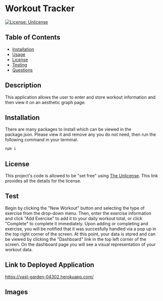 # Workout Tracker

[![License: Unlicense](https://img.shields.io/badge/license-Unlicense-blue.svg)](http://unlicense.org/)

## Table of Contents

* [Installation](#Installation)
* [Usage](#Usage)
* [License](#License)
* [Testing](#Test)
* [Questions](#Questions)

## Description

This application allows the user to enter and store workout information and then view it on an aesthetic graph page.

## Installation
There are many packages to install which can be viewed in the package.json. Please view it and remove any you do not need, then run the following command in your terminal.

```bash
npm i
``` 

## License

This project's code is allowed to be "set free" using [The Unlicense](https://unlicense.org/).  This link provides all the details for the license.

## Test
Begin by clicking the "New Workout" button and selecting the type of exercise from the drop-down menu. Then, enter the exercise information and click "Add Exercise" to add it to your daily workout total, or click "Complete" to complete it immediately. Upon adding or completing and exercise, you will be notified that it was succesfully handled via a pop up in the top right corner of the screen. At this point, your data is stored and can be viewed by clicking the "Dashboard" link in the top left corner of the screen. On the dashboard page you will see a visual representation of your workout data.

## Link to Deployed Application
https://vast-garden-04302.herokuapp.com/

## Images
